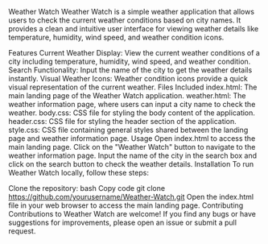 Weather Watch
Weather Watch is a simple weather application that allows users to check the current weather conditions based on city names. It provides a clean and intuitive user interface for viewing weather details like temperature, humidity, wind speed, and weather condition icons.

Features
Current Weather Display: View the current weather conditions of a city including temperature, humidity, wind speed, and weather condition.
Search Functionality: Input the name of the city to get the weather details instantly.
Visual Weather Icons: Weather condition icons provide a quick visual representation of the current weather.
Files Included
index.html: The main landing page of the Weather Watch application.
weather.html: The weather information page, where users can input a city name to check the weather.
body.css: CSS file for styling the body content of the application.
header.css: CSS file for styling the header section of the application.
style.css: CSS file containing general styles shared between the landing page and weather information page.
Usage
Open index.html to access the main landing page.
Click on the "Weather Watch" button to navigate to the weather information page.
Input the name of the city in the search box and click on the search button to check the weather details.
Installation
To run Weather Watch locally, follow these steps:

Clone the repository:
bash
Copy code
git clone https://github.com/yourusername/Weather-Watch.git
Open the index.html file in your web browser to access the main landing page.
Contributing
Contributions to Weather Watch are welcome! If you find any bugs or have suggestions for improvements, please open an issue or submit a pull request.
